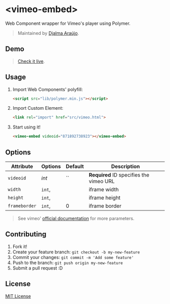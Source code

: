 # &lt;vimeo-embed&gt;

Web Component wrapper for Vimeo's player using Polymer.

> Maintained by [Djalma Araújo](https://github.com/djalmaaraujo).

## Demo

> [Check it live](http://djalmaaraujo.github.io/vimeo-embed/).

## Usage

1. Import Web Components' polyfill:

	```html
	<script src="lib/polymer.min.js"></script>
	```

2. Import Custom Element:

	```html
	<link rel="import" href="src/vimeo.html">
	```

3. Start using it!

	```html
	<vimeo-embed videoid="871892738923"></vimeo-embed>
	```

## Options

Attribute     | Options         | Default                                    | Description
---           | ---             | ---                                        | ---
`videoid`     | *int*           | ``                                         | **Required** ID specifies the vimeo URL
`width`       | `int`,          |                                            | iframe width
`height`      | `int`,          |                                            | iframe height
`frameborder` | `int`,          |  0                                         | iframe border


> See vimeo' [official documentation](http://developer.vimeo.com/player/embedding#universal-parameters) for more parameters.


## Contributing

1. Fork it!
2. Create your feature branch: `git checkout -b my-new-feature`
3. Commit your changes: `git commit -m 'Add some feature'`
4. Push to the branch: `git push origin my-new-feature`
5. Submit a pull request :D

## License

[MIT License](http://opensource.org/licenses/MIT)
